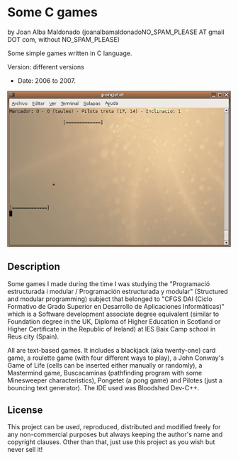 Some C games 
============= 
by Joan Alba Maldonado (joanalbamaldonadoNO_SPAM_PLEASE AT gmail DOT com, without NO_SPAM_PLEASE)

Some simple games written in C language.

Version: different versions 
- Date: 2006 to 2007.


![ScreenShot](screenshot.gif)


## Description

Some games I made during the time I was studying the "Programació estructurada i modular / Programación estructurada y modular" (Structured and modular programming) subject that belonged to "CFGS DAI (Ciclo Formativo de Grado Superior en Desarrollo de Aplicaciones Informáticas)" which is a Software development associate degree equivalent (similar to Foundation degree in the UK, Diploma of Higher Education in Scotland or Higher Certificate in the Republic of Ireland) at IES Baix Camp school in Reus city (Spain).

All are text-based games. It includes a blackjack (aka twenty-one) card game, a roulette game (with four different ways to play), a John Conway's Game of Life (cells can be inserted either manually or randomly), a Mastermind game, Buscacaminas (pathfinding program with some Minesweeper characteristics), Pongetet (a pong game) and Pilotes (just a bouncing text generator). The IDE used was Bloodshed Dev-C++.


## License

This project can be used, reproduced, distributed and modified freely for any non-commercial purposes but always keeping the author's name and copyright clauses. Other than that, just use this project as you wish but never sell it!